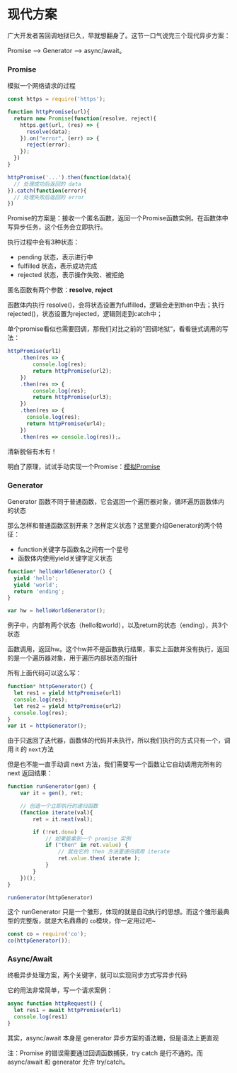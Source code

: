 
# 现代方案

广大开发者苦回调地狱已久，早就想翻身了。这节一口气说完三个现代异步方案：

Promise —> Generator —> async/await。

### Promise

模拟一个网络请求的过程

```javascript
const https = require('https');

function httpPromise(url){
  return new Promise(function(resolve, reject){
    https.get(url, (res) => {
      resolve(data);
    }).on("error", (err) => {
      reject(error);
    });
  })
}

httpPromise('...').then(function(data){
  // 处理成功后返回的 data
}).catch(function(error){
  // 处理失败后返回的 error
})
```

Promise的方案是：接收一个匿名函数，返回一个Promise函数实例。在函数体中写异步任务，这个任务会立即执行。

执行过程中会有3种状态：

* pending 状态，表示进行中
* fulfilled 状态，表示成功完成
* rejected 状态，表示操作失败、被拒绝

匿名函数有两个参数：**resolve**, **reject**

函数体内执行 resolve()，会将状态设置为fulfilled，逻辑会走到then中去；执行 rejected()，状态设置为rejected，逻辑则走到catch中；

单个promise看似也需要回调，那我们对比之前的”回调地狱“，看看链式调用的写法：

```javascript
httpPromise(url1)
    .then(res => {
        console.log(res);
        return httpPromise(url2);
    })
    .then(res => {
        console.log(res);
        return httpPromise(url3);
    })
    .then(res => {
      console.log(res);
      return httpPromise(url4);
    })
    .then(res => console.log(res));。
```

清新脱俗有木有！

明白了原理，试试手动实现一个Promise：[模拟Promise](./03_实现一个Promise.md)

### Generator

Generator 函数不同于普通函数，它会返回一个遍历器对象，循环遍历函数体内的状态

那么怎样和普通函数区别开来？怎样定义状态？这里要介绍Generator的两个特征：

* function关键字与函数名之间有一个星号
* 函数体内使用yield关键字定义状态

```javascript
function* helloWorldGenerator() {
  yield 'hello';
  yield 'world';
  return 'ending';
}

var hw = helloWorldGenerator();
```

例子中，内部有两个状态（hello和world），以及return的状态（ending），共3个状态

函数调用，返回hw。这个hw并不是函数执行结果，事实上函数并没有执行，返回的是一个遍历器对象，用于遍历内部状态的指针

所有上面代码可以这么写：

```javascript
function* httpGenerator() {
  let res1 = yield httpPromise(url1)
  console.log(res);
  let res2 = yield httpPromise(url2)
  console.log(res);
}
var it = httpGenerator();
```

由于只返回了迭代器，函数体的代码并未执行，所以我们执行的方式只有一个，调用 it 的 `next`方法

但是也不能一直手动调 next 方法，我们需要写一个函数让它自动调用完所有的 next 返回结果：

```javascript
function runGenerator(gen) {
    var it = gen(), ret;

    // 创造一个立即执行的递归函数
    (function iterate(val){
        ret = it.next(val);

        if (!ret.done) {
            // 如果能拿到一个 promise 实例
            if ("then" in ret.value) {
                // 就在它的 then 方法里递归调用 iterate
                ret.value.then( iterate );
            }
        }
    })();
}

runGenerator(httpGenerator)
```

这个 runGenerator 只是一个雏形，体现的就是自动执行的思想。而这个雏形最典型的完整版，就是大名鼎鼎的 `co`模块，你一定用过吧~

```javascript
const co = require('co');
co(httpGenerator());
```

### Async/Await

终极异步处理方案，两个关键字，就可以实现同步方式写异步代码

它的用法非常简单，写一个请求案例：

```javascript
async function httpRequest() {
  let res1 = await httpPromise(url1)
  console.log(res1)
}  
```

其实，async/await 本身是 generator 异步方案的语法糖，但是语法上更直观

注：Promise 的错误需要通过回调函数捕获，try catch 是行不通的。而 async/await 和 generator 允许 try/catch。

